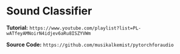 # Sound Classifier

__Tutorial:__  ```https://www.youtube.com/playlist?list=PL-wATfeyAMNoirN4idjev6aRu8ISZYVWm```

__Source Code:__  ```https://github.com/musikalkemist/pytorchforaudio```